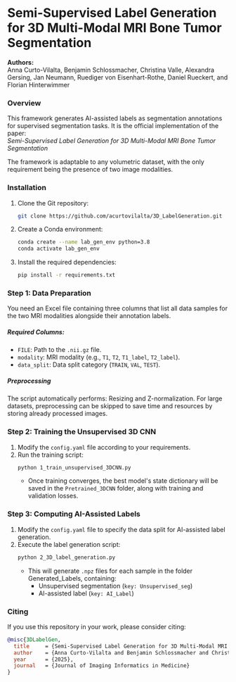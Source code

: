 # Semi-Supervised Label Generation for 3D Multi-Modal MRI Bone Tumor Segmentation

**Authors:**  
Anna Curto-Vilalta, Benjamin Schlossmacher, Christina Valle, Alexandra Gersing, Jan Neumann, Ruediger von Eisenhart-Rothe, Daniel Rueckert, and Florian Hinterwimmer  

### Overview  
This framework generates AI-assisted labels as segmentation annotations for supervised segmentation tasks. It is the official implementation of the paper:  
*Semi-Supervised Label Generation for 3D Multi-Modal MRI Bone Tumor Segmentation*  

The framework is adaptable to any volumetric dataset, with the only requirement being the presence of two image modalities.  

### Installation  
1. Clone the Git repository:  
   ```bash
   git clone https://github.com/acurtovilalta/3D_LabelGeneration.git
   ```
2. Create a Conda environment:  
   ```bash
   conda create --name lab_gen_env python=3.8
   conda activate lab_gen_env
   ```
3. Install the required dependencies:  
   ```bash
   pip install -r requirements.txt
   ```

### Step 1: Data Preparation  
You need an Excel file containing three columns that list all data samples for the two MRI modalities alongside their annotation labels.  

##### Required Columns:
- `FILE`: Path to the `.nii.gz` file.  
- `modality`: MRI modality (e.g., `T1`, `T2`, `T1_label`, `T2_label`).  
- `data_split`: Data split category (`TRAIN`, `VAL`, `TEST`).  

##### Preprocessing
The script automatically performs: Resizing and Z-normalization. For large datasets, preprocessing can be skipped to save time and resources by storing already processed images.  

### Step 2: Training the Unsupervised 3D CNN  
1. Modify the `config.yaml` file according to your requirements.  
2. Run the training script:  
   ```bash
   python 1_train_unsupervised_3DCNN.py
   ```
   - Once training converges, the best model's state dictionary will be saved in the `Pretrained_3DCNN` folder, along with training and validation losses.  

### Step 3: Computing AI-Assisted Labels  
1. Modify the `config.yaml` file to specify the data split for AI-assisted label generation.  
2. Execute the label generation script:  
   ```bash
   python 2_3D_label_generation.py
   ```
   - This will generate `.npz` files for each sample in the folder Generated_Labels, containing:  
     - Unsupervised segmentation (`key: Unsupervised_seg`)  
     - AI-assisted label (`key: AI_Label`)  

### Citing  
If you use this repository in your work, please consider citing:  

```bibtex
@misc{3DLabelGen,
  title     = {Semi-Supervised Label Generation for 3D Multi-Modal MRI Bone Tumor Segmentation}, 
  author    = {Anna Curto-Vilalta and Benjamin Schlossmacher and Christina Valle and Alexandra Gersing and Jan Neumann and Ruediger von Eisenhart-Rothe and Daniel Rueckert and Florian Hinterwimmer},
  year      = {2025},
  journal   = {Journal of Imaging Informatics in Medicine}
}
```